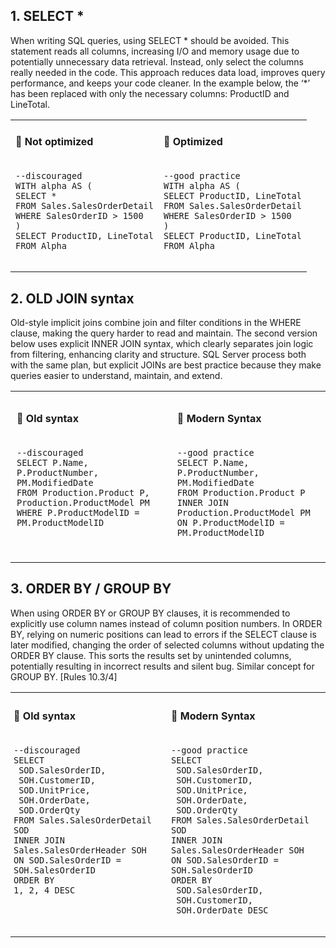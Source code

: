 ## 1. SELECT *
When writing SQL queries, using SELECT * should be avoided. This statement reads all columns, increasing I/O and memory usage due to potentially unnecessary data retrieval. Instead, only select the columns really needed in the code. This approach reduces data load, improves query performance, and keeps your code cleaner. In the example below, the ‘*’ has been replaced with only the necessary columns: ProductID and LineTotal. 

<table>
  <tr>
    <td style="vertical-align: top; ">
      <h4 style = "margin: 2 px;">🔹 Not optimized</h4>
      <pre><code>
--discouraged
WITH alpha AS (
SELECT *
FROM Sales.SalesOrderDetail
WHERE SalesOrderID > 1500
)
SELECT ProductID, LineTotal
FROM Alpha
      </code></pre>
    </td>
    <td style="vertical-align: top;">
      <h4 style = "margin: 2 px;">🔹 Optimized</h4>
      <pre><code>
--good practice
WITH alpha AS (
SELECT ProductID, LineTotal
FROM Sales.SalesOrderDetail
WHERE SalesOrderID > 1500
)
SELECT ProductID, LineTotal
FROM Alpha
      </code></pre>
    </td>
  </tr>
</table>

   
## 2. OLD JOIN syntax
Old-style implicit joins combine join and filter conditions in the WHERE clause, making the query harder to read and maintain. The second version below uses explicit INNER JOIN syntax, which clearly separates join logic from filtering, enhancing clarity and structure. SQL Server process both with the same plan, but explicit JOINs are best practice because they make queries easier to understand, maintain, and extend.

<table>
  <tr>
    <td style="vertical-align: top; padding: 10px;">
      <h4>🔹 Old syntax</h4>
      <pre><code>
--discouraged
SELECT P.Name, P.ProductNumber, PM.ModifiedDate
FROM Production.Product P, Production.ProductModel PM
WHERE P.ProductModelID = PM.ProductModelID
      </code></pre>
    </td>
    <td style="vertical-align: top; padding: 10px;">
      <h4>🔹 Modern Syntax</h4>
      <pre><code>
--good practice
SELECT P.Name, P.ProductNumber, PM.ModifiedDate
FROM Production.Product P
INNER JOIN Production.ProductModel PM
ON P.ProductModelID = PM.ProductModelID
      </code></pre>
    </td>
  </tr>
</table>


## 3. ORDER BY / GROUP BY
When using ORDER BY or GROUP BY clauses, it is recommended to explicitly use column names instead of column position numbers. In ORDER BY, relying on numeric positions can lead to errors if the SELECT clause is later modified, changing the order of selected columns without updating the ORDER BY clause. This sorts the results set by unintended columns, potentially resulting in incorrect results and silent bug. Similar concept for GROUP BY. [Rules 10.3/4]

<table>
  <tr>
    <td style="vertical-align: top; padding: 5px;">
      <h4>🔹 Old syntax</h4>
      <pre><code>
--discouraged
SELECT
 SOD.SalesOrderID,
 SOH.CustomerID,
 SOD.UnitPrice,
 SOH.OrderDate,
 SOD.OrderQty
FROM Sales.SalesOrderDetail SOD
INNER JOIN Sales.SalesOrderHeader SOH 
ON SOD.SalesOrderID = SOH.SalesOrderID
ORDER BY 
1, 2, 4 DESC
      </code></pre>
    </td>
    <td style="vertical-align: top; padding: 5px;">
      <h4>🔹 Modern Syntax</h4>
      <pre><code>
--good practice
SELECT
 SOD.SalesOrderID,
 SOH.CustomerID,
 SOD.UnitPrice,
 SOH.OrderDate,
 SOD.OrderQty
FROM Sales.SalesOrderDetail SOD
INNER JOIN Sales.SalesOrderHeader SOH 
ON SOD.SalesOrderID = SOH.SalesOrderID
ORDER BY 
 SOD.SalesOrderID,
 SOH.CustomerID,
 SOH.OrderDate DESC
      </code></pre>
    </td>
  </tr>
</table>
